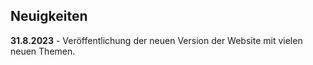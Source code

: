 ## Neuigkeiten

**31.8.2023** - Veröffentlichung der neuen Version der Website mit vielen neuen Themen.
